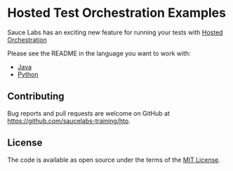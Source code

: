 # Hosted Test Orchestration Examples

Sauce Labs has an exciting new feature for running your tests with [Hosted Orchestration](https://docs.saucelabs.com/hosted-orchestration/running-tests/)

Please see the README in the language you want to work with:
* [Java](./java/README.md)
* [Python](./python/README.md)

## Contributing

Bug reports and pull requests are welcome on GitHub at https://github.com/saucelabs-training/hto. 

## License

The code is available as open source under the terms of the [MIT License](https://opensource.org/licenses/MIT).
